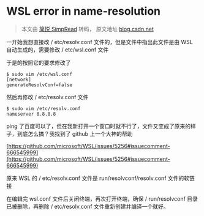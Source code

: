 # WSL error in name-resolution

> 本文由 [简悦 SimpRead](http://ksria.com/simpread/) 转码， 原文地址 [blog.csdn.net](https://blog.csdn.net/pineapple_C/article/details/118997224)

一开始我想直接改 / etc/resolv.conf 文件的，但是文件中指出此文件是由 WSL 自动生成的，需要修改 / etc/wsl.conf 文件

于是的按照它的要求修改了

```
$ sudo vim /etc/wsl.conf
[network]
generateResolvConf=false
```

然后再修改 / etc/resolv.conf 文件

```
$ sudo vim /etc/resolv.conf
nameserver 8.8.8.8
```

ping 了百度可以了，但在我新打开一个窗口时就不行了，文件又变成了原来的样子，到底怎么搞？我找到了 github 上一个大神的帮助

[https://github.com/microsoft/WSL/issues/5256#issuecomment-666545999](https://github.com/microsoft/WSL/issues/5256#issuecomment-666545999)

原来 WSL 的 / etc/resolv.conf 文件是 run/resolvconf/resolv.conf 文件的软链接

在编辑完 wsl.conf 文件后关闭终端，再次打开终端，确保 / run/resolvconf 目录已被删除，再删除 / etc/resolv.conf 文件重新创建并编译一个就好。